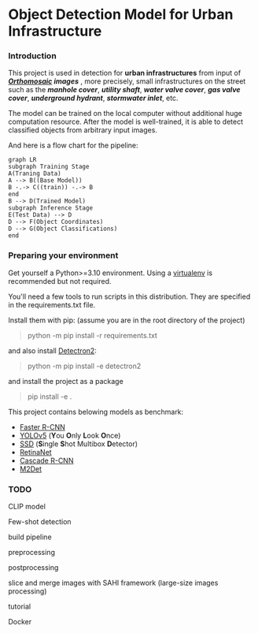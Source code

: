 # Object Detection Model for Urban Infrastructure

### Introduction
This project is used in detection for **urban infrastructures** from input of ***[Orthomosaic](https://www.dronegenuity.com/orthomosaic-maps-explained/) images*** , more precisely,  small infrastructures on the street such as the ***manhole cover***, ***utility shaft***, ***water valve cover***, ***gas valve cover***, ***underground hydrant***, ***stormwater inlet***, etc. 

The model can be trained on the local computer without additional huge computation resource. After the model is well-trained, it is able to detect classified objects from arbitrary input images.

And here is a flow chart for the pipeline:

```mermaid
graph LR
subgraph Training Stage
A(Traning Data) 
A --> B((Base Model))
B -.-> C((train)) -.-> B
end
B --> D(Trained Model)
subgraph Inference Stage
E(Test Data) --> D
D --> F(Object Coordinates)
D --> G(Object Classifications)
end
```

### Preparing your environment

Get yourself a Python>=3.10 environment. Using a  [virtualenv](https://packaging.python.org/en/latest/guides/installing-using-pip-and-virtual-environments/#creating-a-virtual-environment)  is recommended but not required.

You'll need a few tools to run scripts in this distribution. They are specified in the requirements.txt file.

Install them with pip: (assume you are in the root directory of the project)
> python -m pip install -r requirements.txt

and also install [Detectron2](https://github.com/facebookresearch/detectron2):
>python -m pip install -e detectron2

and install the project as a package
>pip install -e .

This project contains belowing models as benchmark:
- [Faster R-CNN](https://arxiv.org/abs/1506.01497)
- [YOLOv5](https://arxiv.org/html/2407.20892v1) (**Y**ou **O**nly **L**ook **O**nce)
- [SSD](https://arxiv.org/abs/1512.02325) (**S**ingle **S**hot Multibox **D**etector)
- [RetinaNet](https://arxiv.org/abs/1708.02002)
- [Cascade R-CNN](https://arxiv.org/abs/1712.00726)
- [M2Det](https://arxiv.org/abs/1811.04533)

### TODO
CLIP model

Few-shot detection

build pipeline

preprocessing

postprocessing

slice and merge images with SAHI framework (large-size images processing)

tutorial

Docker